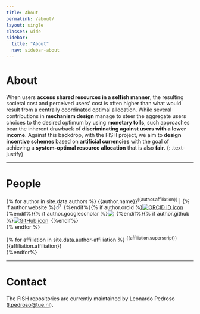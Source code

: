 ```yaml
---
title: About
permalink: /about/
layout: single
classes: wide
sidebar:
  title: "About"
  nav: sidebar-about
---
```

About
=====
When users **access shared resources in a selfish manner**, the resulting societal cost and perceived users' cost is often higher than what would result from a centrally coordinated optimal allocation. While several contributions in **mechanism design** manage to steer the aggregate users choices to the desired optimum by using **monetary tolls**, such approaches bear the inherent drawback of **discriminating against users with a lower income**. Against this backdrop, with the FISH project, we aim to **design incentive schemes** based on **artificial currencies** with the goal of achieving a **system-optimal resource allocation** that is also **fair**.
{: .text-justify}

***

People
=====
{% for author in site.data.authors %} {{author.name}}<sup>{{author.affiliation}}</sup> | {% if author.website %}<a itemprop="sameAs" target="_blank" content="{{author.website}}" href="{{author.website}}" target="blank" rel="me noopener noreferrer" style="vertical-align:top;"><img src="/assets/img/emoji/link_1f517.png" style="width:1em;margin-right:.5em;" alt="Website"></a>{%endif%}{% if author.orcid %}<a itemprop="sameAs" target="_blank" content="{{author.orcid}}" href="{{author.orcid}}" target="orcid.widget" rel="me noopener noreferrer" style="vertical-align:top;"><img src="https://orcid.org/sites/default/files/images/orcid_16x16.png" style="width:1em;margin-right:.5em;" alt="ORCID iD icon"></a>{%endif%}{% if author.googlescholar %}<a target="_blank" itemprop="sameAs" href="{{author.googlescholar}}" style="vertical-align:top;"><img src="https://upload-icon.s3.us-east-2.amazonaws.com/uploads/icons/png/17520148421579517848-512.png" style="width:1em;margin-right:.5em;"></a>{%endif%}{% if author.github %}<a itemprop="sameAs" target="_blank" content="{{author.github}}" href="{{author.github}}" rel="me noopener noreferrer" style="vertical-align:top;"><img src="https://github.githubassets.com/images/modules/logos_page/GitHub-Mark.png" style="width:1em;margin-right:.5em;" alt="GitHub icon"></a>{%endif%}<br>{% endfor %}

{% for affiliation in site.data.author-affiliation %} <sup>{{affiliation.superscript}}</sup>{{affiliation.affiliation}}<br>{%endfor%}

***

Contact
=====
The FISH repositories are currently maintained by Leonardo Pedroso (<a href = "mailto: l.pedroso@tue.nl">l.pedroso@tue.nl</a>).
